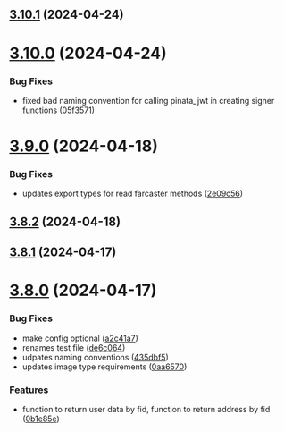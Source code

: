 ## [3.10.1](https://github.com/PinataCloud/pinata-fdk/compare/3.10.0...3.10.1) (2024-04-24)



# [3.10.0](https://github.com/PinataCloud/pinata-fdk/compare/3.9.0...3.10.0) (2024-04-24)


### Bug Fixes

* fixed bad naming convention for calling pinata_jwt in creating signer functions ([05f3571](https://github.com/PinataCloud/pinata-fdk/commit/05f3571471792aac4e54ce5b91b0f573db09224b))



# [3.9.0](https://github.com/PinataCloud/pinata-fdk/compare/3.8.2...3.9.0) (2024-04-18)


### Bug Fixes

* updates export types for read farcaster methods ([2e09c56](https://github.com/PinataCloud/pinata-fdk/commit/2e09c563d2363539cc86194b3d050391533d8d90))



## [3.8.2](https://github.com/PinataCloud/pinata-fdk/compare/3.8.1...3.8.2) (2024-04-18)



## [3.8.1](https://github.com/PinataCloud/pinata-fdk/compare/v3.8.0...3.8.1) (2024-04-17)



# [3.8.0](https://github.com/PinataCloud/pinata-fdk/compare/a2c41a72b837d86cd4d5e4cbf2ea2a11803d0e41...v3.8.0) (2024-04-17)


### Bug Fixes

* make config optional ([a2c41a7](https://github.com/PinataCloud/pinata-fdk/commit/a2c41a72b837d86cd4d5e4cbf2ea2a11803d0e41))
* renames test file ([de6c064](https://github.com/PinataCloud/pinata-fdk/commit/de6c06416d2b0d9269bbdc7c9b9b195f91c22d54))
* udpates naming conventions ([435dbf5](https://github.com/PinataCloud/pinata-fdk/commit/435dbf5ef82dfc5711615098ba586f2c1c41cc8d))
* updates image type requirements ([0aa6570](https://github.com/PinataCloud/pinata-fdk/commit/0aa657007aa00b3e87f194df4c7b23c5db8fc8d3))


### Features

* function to return user data by fid, function to return address by fid ([0b1e85e](https://github.com/PinataCloud/pinata-fdk/commit/0b1e85e59bedc82751494e267c6c1610c87102bf))



